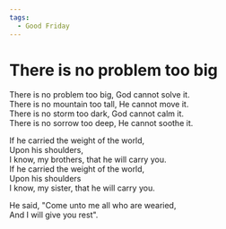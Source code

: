 ```yaml
---
tags:
  - Good Friday
---
```

  
# There is no problem too big  
  
There is no problem too big, God cannot solve it.  
There is no mountain too tall, He cannot move it.  
There is no storm too dark, God cannot calm it.  
There is no sorrow too deep, He cannot soothe it.  
  
If he carried the weight of the world,  
Upon his shoulders,  
I know, my brothers, that he will carry you.  
If he carried the weight of the world,  
Upon his shoulders  
I know, my sister, that he will carry you.  
  
He said, "Come unto me all who are wearied,  
And I will give you rest".  